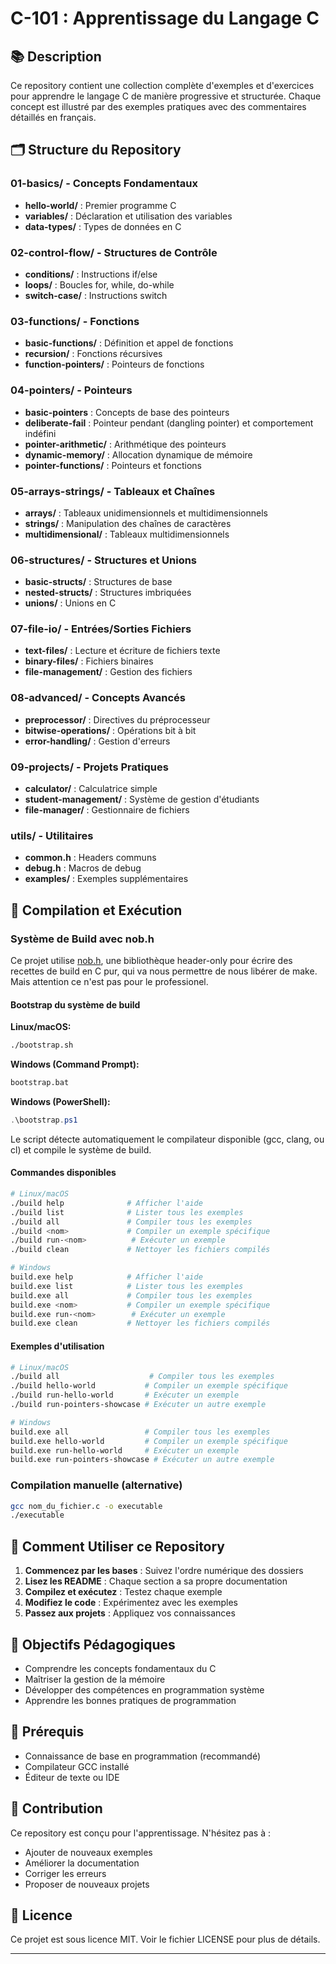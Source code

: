 # C-101 : Apprentissage du Langage C

## 📚 Description

Ce repository contient une collection complète d'exemples et d'exercices pour apprendre le langage C de manière progressive et structurée. Chaque concept est illustré par des exemples pratiques avec des commentaires détaillés en français.

## 🗂️ Structure du Repository

### 01-basics/ - Concepts Fondamentaux
- **hello-world/** : Premier programme C
- **variables/** : Déclaration et utilisation des variables
- **data-types/** : Types de données en C

### 02-control-flow/ - Structures de Contrôle
- **conditions/** : Instructions if/else
- **loops/** : Boucles for, while, do-while
- **switch-case/** : Instructions switch

### 03-functions/ - Fonctions
- **basic-functions/** : Définition et appel de fonctions
- **recursion/** : Fonctions récursives
- **function-pointers/** : Pointeurs de fonctions

### 04-pointers/ - Pointeurs
- **basic-pointers** : Concepts de base des pointeurs
- **deliberate-fail** : Pointeur pendant (dangling pointer) et comportement indéfini
- **pointer-arithmetic/** : Arithmétique des pointeurs
- **dynamic-memory/** : Allocation dynamique de mémoire
- **pointer-functions/** : Pointeurs et fonctions

### 05-arrays-strings/ - Tableaux et Chaînes
- **arrays/** : Tableaux unidimensionnels et multidimensionnels
- **strings/** : Manipulation des chaînes de caractères
- **multidimensional/** : Tableaux multidimensionnels

### 06-structures/ - Structures et Unions
- **basic-structs/** : Structures de base
- **nested-structs/** : Structures imbriquées
- **unions/** : Unions en C

### 07-file-io/ - Entrées/Sorties Fichiers
- **text-files/** : Lecture et écriture de fichiers texte
- **binary-files/** : Fichiers binaires
- **file-management/** : Gestion des fichiers

### 08-advanced/ - Concepts Avancés
- **preprocessor/** : Directives du préprocesseur
- **bitwise-operations/** : Opérations bit à bit
- **error-handling/** : Gestion d'erreurs

### 09-projects/ - Projets Pratiques
- **calculator/** : Calculatrice simple
- **student-management/** : Système de gestion d'étudiants
- **file-manager/** : Gestionnaire de fichiers

### utils/ - Utilitaires
- **common.h** : Headers communs
- **debug.h** : Macros de debug
- **examples/** : Exemples supplémentaires

## 🚀 Compilation et Exécution

### Système de Build avec nob.h

Ce projet utilise [nob.h](https://github.com/tsoding/nob.h), une bibliothèque header-only pour écrire des recettes de build en C pur, qui va nous permettre de nous libérer de make. Mais attention ce n'est pas pour le professionel.

#### Bootstrap du système de build

**Linux/macOS:**
```bash
./bootstrap.sh
```

**Windows (Command Prompt):**
```cmd
bootstrap.bat
```

**Windows (PowerShell):**
```powershell
.\bootstrap.ps1
```

Le script détecte automatiquement le compilateur disponible (gcc, clang, ou cl) et compile le système de build.

#### Commandes disponibles
```bash
# Linux/macOS
./build help              # Afficher l'aide
./build list              # Lister tous les exemples
./build all               # Compiler tous les exemples
./build <nom>             # Compiler un exemple spécifique
./build run-<nom>          # Exécuter un exemple
./build clean             # Nettoyer les fichiers compilés

# Windows
build.exe help            # Afficher l'aide
build.exe list            # Lister tous les exemples
build.exe all             # Compiler tous les exemples
build.exe <nom>           # Compiler un exemple spécifique
build.exe run-<nom>        # Exécuter un exemple
build.exe clean           # Nettoyer les fichiers compilés
```

#### Exemples d'utilisation
```bash
# Linux/macOS
./build all                    # Compiler tous les exemples
./build hello-world           # Compiler un exemple spécifique
./build run-hello-world       # Exécuter un exemple
./build run-pointers-showcase # Exécuter un autre exemple

# Windows
build.exe all                 # Compiler tous les exemples
build.exe hello-world         # Compiler un exemple spécifique
build.exe run-hello-world     # Exécuter un exemple
build.exe run-pointers-showcase # Exécuter un autre exemple
```

### Compilation manuelle (alternative)
```bash
gcc nom_du_fichier.c -o executable
./executable
```

## 📖 Comment Utiliser ce Repository

1. **Commencez par les bases** : Suivez l'ordre numérique des dossiers
2. **Lisez les README** : Chaque section a sa propre documentation
3. **Compilez et exécutez** : Testez chaque exemple
4. **Modifiez le code** : Expérimentez avec les exemples
5. **Passez aux projets** : Appliquez vos connaissances

## 🎯 Objectifs Pédagogiques

- Comprendre les concepts fondamentaux du C
- Maîtriser la gestion de la mémoire
- Développer des compétences en programmation système
- Apprendre les bonnes pratiques de programmation

## 📝 Prérequis

- Connaissance de base en programmation (recommandé)
- Compilateur GCC installé
- Éditeur de texte ou IDE

## 🤝 Contribution

Ce repository est conçu pour l'apprentissage. N'hésitez pas à :
- Ajouter de nouveaux exemples
- Améliorer la documentation
- Corriger les erreurs
- Proposer de nouveaux projets

## 📄 Licence

Ce projet est sous licence MIT. Voir le fichier LICENSE pour plus de détails.

---
